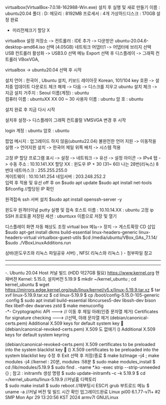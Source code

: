 virtualbox(VirtualBox-7.0.18-162988-Win.exe) 설치 후 실행 및 새로 만들기
 이름 :  ubuntu20.04
  폴더 : D:
 메모리 : 8192MB
 프로세서 : 4개
 가상하드디스크 : 170GB   설정 완료
 - 미리전체크기 할당 X

 virtualbox 설정
   저장소  ->  컨트롤러 : IDE  추가  -> 다운받은 ubuntu-20.04.6-desktop-amd64.iso 선택 (4.05GB)
   네트워크 어댑터1 -> 어댑터에 브리지 선택 
   USB 컨트롤러 활성화 -> USB3.0  선택
  메뉴 Export 선택 후
   디스플레이 -> 그래픽 컨트롤러  VBoxVGA,


 virtualbox -> ubuntu20.04 선택 후 시작

  설치 언어 : 한국어 , Ubuntu 설치, 키보드 레이아웃 Korean, 101/104 key 호환 -> 설치중 업데이트 다운로드 체크 해제 -> 다음 
   -> 디스크를 지우고 ubuntu 설치 체크 -> 지금 설치
  거주지 : Seoul
  이름(계정) : ubuntu         
  컴퓨터 이름 : ubuntuXX  XX 00 ~ 30
  사용자 이름 : ubuntu
  암 호 : ubuntu

 설치 완료 후 지금 다시 시작 
  
  
 설치후 설정-> 디스플레이 그래픽 컨트롤럴  VMSVGA 변경 후 시작

  login 계정 : ubuntu 
  암호 : ubuntu
  
  팝업 메시지 :   업그레이드 하지 않음(ubuntu22.04)
  불완전한 언어 지원 -> 이동작을 실행 -> 언어지원 설치 -> 한국어 제일 위쪽 배치 -> 시스템 적용

  고정 IP 할당
  프로그램 표시 -> 설정 -> 네트워크 -> 유선 -> 설정  아이콘 -> IPv4 탭 -> 수동
  주소 : 10.10.141.XX 할당         XX  : 윈도우 IP + 30  (31~ 60) 나는 28번(리눅스) 8번대
  네트마스크 : 255.255.255.0  
  게이트웨이 : 10.10.141.254
  네임서버 : 203.248.252.2    
  입력 후 적용 및 유선  off  후 on
  $sudo apt update
  $sudo apt install net-tools
  $ifconfig                       //할당된 IP 확인



  원격접속 ssh 서버 설치 
  $sudo apt install openssh-server -y 

  윈도우 원격터미널 putty 실행 및 접속
  호스트 이름 : 10.10.14.XX      : ubuntu 고정 ip
  SSH 프로토콜 
  저장된 세션 : ubuntuxx    이름으로 저장 및 열기

디스플레이 화면 자동 해상도 조정
virtual box  메뉴-> 장치 -> 게스트확장 CD 삽입
 $sudo apt-get install dkms build-essential linux-headers-generic linux-headers-virtual virtualbox-guest-utils
 $cd /media/ubuntu/VBox_GAs_7.1.14/
 $sudo ./VBoxLinuxAdditions.run


  삼바(윈도우즈와 리눅스 파일공유 서버) , NFS(  리눅스와 리눅스 ) - 첨부파일 참고

  ---
  ---

-. Ubuntu 20.04 Host 커널 빌드 (HDD 약27GB 필요)
  https://www.kernel.org  현재버젼 Kernel: 5.15.0, 설치버전 5.19.9 
$ mkdir ~/kernel_ubuntu ; cd kernel_ubuntu
$ wget https://mirrors.edge.kernel.org/pub/linux/kernel/v5.x/linux-5.19.9.tar.xz
$ tar xvf linux-5.19.9.tar.xz
$ cd linux-5.19.9
$ cp /boot/config-5.15.0-105-generic .config
$ sudo apt install build-essential libncurses5-dev libssh-dev bison flex libelf-dev dwarves zstd
$ make menuconfig			   
-*- Cryptographic API  --->          // 이동 후 제일 아래(인증 문자열 제거)
 Certificates for signature checking  --->   //선택, 아래 문자열 제거
 (debian/canonical-certs.pem) Additional X.509 keys for default system key 
 (debian/canonical-revoked-certs.pem) X.509 도 없애기 
 ()  Additional X.509 keys for default system keyring

 (debian/canonical-revoked-certs.pem) X.509 certificates to be preloaded into the system blacklist key 
 ()    X.509 certificates to be preloaded into the system blacklist key
   수정 후 Exit 선택 후 저장/종료
$ make bzImage –j4 ; make modules -j4       //kernel : 20분, modules :58분
$ sudo make modules_install 
$ cd /lib/modules/5.19.9
$ sudo find . -name *.ko -exec strip --strip-unneeded {} \;
참고 : initramfs 생성 명령 $ sudo update-initramfs –c –k 5.19.9
    $ cd  ~/kernel_ubuntu/linux-5.19.9		   //커널홈 디렉토리  
$ sudo make install
$ sudo reboot                        //재부팅시 ESC키 grub 부트로드 메뉴 
$ uname  -a                         //커널 버전 및 빌드 시간 확인 업그레이드완료 
     Linux pi00 6.1.77-v7l+ #2 SMP Mon Apr 29 13:20:56 KST 2024 armv7l GNU/Linux
